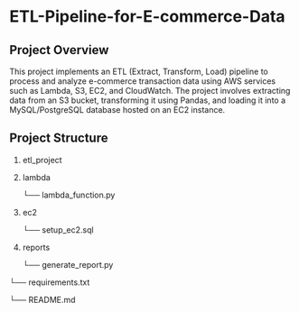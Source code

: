 # ETL-Pipeline-for-E-commerce-Data

## Project Overview
This project implements an ETL (Extract, Transform, Load) pipeline to process and analyze e-commerce transaction data using AWS services such as Lambda, S3, EC2, and CloudWatch. The project involves extracting data from an S3 bucket, transforming it using Pandas, and loading it into a MySQL/PostgreSQL database hosted on an EC2 instance.

## Project Structure

1. etl_project
   
2. lambda

   └── lambda_function.py
   
4.  ec2

     └── setup_ec2.sql
   
6.  reports

     └── generate_report.py
   
└──  requirements.txt
   
└── README.md
